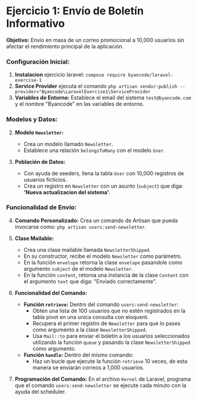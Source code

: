 
# Ejercicio 1: Envío de Boletín Informativo

**Objetivo:** Envío en masa de un correo promocional a 10,000 usuarios sin afectar el rendimiento principal de la aplicación.

### **Configuración Inicial:**

1. **Instalacion** ejercicio laravel: `compose require byancode/laravel-exercise-1`
2. **Service Provider** ejecuta el comando `php artisan vendor:publish --provider="Byancode\LaravelExercise1\ServiceProvider`
3. **Variables de Entorno:** Establece el email del sistema `test@byancode.com` y el nombre "Byancode" en las variables de entorno.

### **Modelos y Datos:**

2. **Modelo `Newsletter`:**
    - Crea un modelo llamado `Newsletter`.
    - Establece una relación `belongsToMany` con el modelo `User`.

3. **Población de Datos:**
    - Con ayuda de seeders, llena la tabla `User` con 10,000 registros de usuarios ficticios.
    - Crea un registro en `Newsletter` con un asunto (`subject`) que diga: **'Nueva actualizacion del sistema'**.

### **Funcionalidad de Envío:**

4. **Comando Personalizado:** Crea un comando de Artisan que pueda invocarse como: `php artisan users:send-newsletter`.

5. **Clase Mailable:**
    - Crea una clase mailable llamada `NewsletterShipped`.
    - En su constructor, recibe el modelo `Newsletter` como parámetro.
    - En la función `envelope` retorna la clase `envelope` pasandole como argumento `subject` de el modelo `Newsletter`.
    - En la función `content`, retorna una instancia de la clase `Content` con el argumento `text` que diga: "Enviado correctamente".

6. **Funcionalidad del Comando:**
    - **Función `retrieve`:** Dentro del comando `users:send-newsletter`:
        - Obten una lista de 100 usuarios que no estén registrados en la tabla pivot en una unica consulta con eloquent.
        - Recupera el primer registro de `Newsletter` para que lo pases como argumento a la clase `NewsletterShipped`.
        - Usa `Mail::to` para enviar el boletín a los usuarios seleccionados utilizando la función `queue` y pasando la clase `NewsletterShipped` como argumento.
    - **Función `handle`:** Dentro del mismo comando:
        - Haz un bucle que ejecute la función `retrieve` 10 veces, de esta manera se enviarán correos a 1,000 usuarios.

7. **Programación del Comando:** En el archivo `Kernel` de Laravel, programa que el comando `users:send-newsletter` se ejecute cada minuto con la ayuda del scheduler.
